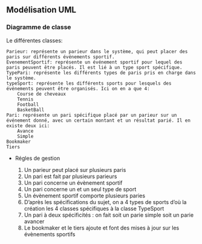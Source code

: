 ## Modélisation UML

### Diagramme de classe
Le différentes classes:

    Parieur: représente un parieur dans le système, qui peut placer des paris sur différents événements sportif.
    EvenementSportif: représente un événement sportif pour lequel des paris peuvent être placés. Il est lié à un type sport spécifique.
    TypePari: représente les différents types de paris pris en charge dans le système.
    typeSport: représente les différents sports pour lesquels des événements peuvent être organisés. Ici on en a que 4:
        Course de cheveaux
        Tennis
        Football
        BasketBall
    Pari: représente un pari spécifique placé par un parieur sur un événement donné, avec un certain montant et un résultat parié. Il en existe deux ici:
        Avance
        Simple
    Bookmaker
    Tiers

- Régles de gestion

    1. Un parieur peut placé sur plusieurs paris
    2. Un pari est fait par plusieurs parieurs
    3. Un pari concerne un évènement sportif
    4. Un pari concerne un et un seul type de sport
    5. Un évènement sportif comporte plusieurs paries
    6. D’après les spécifications du sujet, on a 4 types de sports d’où la création les 4 classes spécifiques à la classe TypeSport
    7. Un pari à deux spécificités : on fait soit un parie simple soit un parie avancer
    8. Le bookmaker et le tiers ajoute et font des mises à jour sur les évènements sportifs